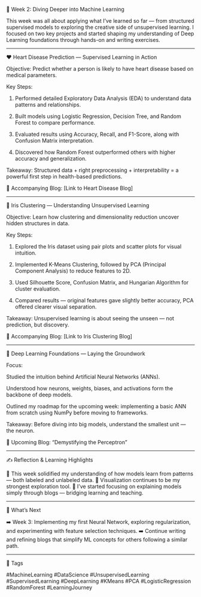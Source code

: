 🚀 Week 2: Diving Deeper into Machine Learning

This week was all about applying what I’ve learned so far — from structured supervised models to exploring the creative side of unsupervised learning.
I focused on two key projects and started shaping my understanding of Deep Learning foundations through hands-on and writing exercises.


---

❤️ Heart Disease Prediction — Supervised Learning in Action

Objective: Predict whether a person is likely to have heart disease based on medical parameters.

Key Steps:

1. Performed detailed Exploratory Data Analysis (EDA) to understand data patterns and relationships.


2. Built models using Logistic Regression, Decision Tree, and Random Forest to compare performance.


3. Evaluated results using Accuracy, Recall, and F1-Score, along with Confusion Matrix interpretation.


4. Discovered how Random Forest outperformed others with higher accuracy and generalization.



Takeaway:
Structured data + right preprocessing + interpretability = a powerful first step in health-based predictions.

📘 Accompanying Blog: [Link to Heart Disease Blog]


---

🌸 Iris Clustering — Understanding Unsupervised Learning

Objective: Learn how clustering and dimensionality reduction uncover hidden structures in data.

Key Steps:

1. Explored the Iris dataset using pair plots and scatter plots for visual intuition.


2. Implemented K-Means Clustering, followed by PCA (Principal Component Analysis) to reduce features to 2D.


3. Used Silhouette Score, Confusion Matrix, and Hungarian Algorithm for cluster evaluation.


4. Compared results — original features gave slightly better accuracy, PCA offered clearer visual separation.



Takeaway:
Unsupervised learning is about seeing the unseen — not prediction, but discovery.

📘 Accompanying Blog: [Link to Iris Clustering Blog]


---

🧠 Deep Learning Foundations — Laying the Groundwork

Focus:

Studied the intuition behind Artificial Neural Networks (ANNs).

Understood how neurons, weights, biases, and activations form the backbone of deep models.

Outlined my roadmap for the upcoming week: implementing a basic ANN from scratch using NumPy before moving to frameworks.


Takeaway:
Before diving into big models, understand the smallest unit — the neuron.

📘 Upcoming Blog: “Demystifying the Perceptron”


---

✍️ Reflection & Learning Highlights

🔹 This week solidified my understanding of how models learn from patterns — both labeled and unlabeled data.
🔹 Visualization continues to be my strongest exploration tool.
🔹 I’ve started focusing on explaining models simply through blogs — bridging learning and teaching.


---

🏁 What’s Next

➡️ Week 3: Implementing my first Neural Network, exploring regularization, and experimenting with feature selection techniques.
➡️ Continue writing and refining blogs that simplify ML concepts for others following a similar path.


---

🔖 Tags

#MachineLearning #DataScience #UnsupervisedLearning #SupervisedLearning #DeepLearning #KMeans #PCA #LogisticRegression #RandomForest #LearningJourney
